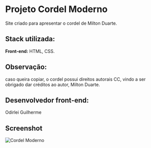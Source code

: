 # Projeto Cordel Moderno
 
Site criado para apresentar o cordel de Milton Duarte.



## Stack utilizada:

**Front-end:** HTML, CSS.

## Observação:

caso queira copiar, o cordel possui direitos autorais CC, vindo  a ser obrigado dar créditos ao autor, Milton Duarte.

## Desenvolvedor front-end:

Odirlei Guilherme

## Screenshot
![Cordel Moderno](https://github.com/user-attachments/assets/0ee41404-b472-4ea5-89dc-7954b469010f)
